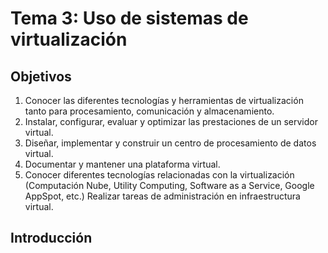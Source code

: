 Tema 3: Uso de sistemas de virtualización
==

<!--@
prev: 2.Tecnicas_de_virtualizacion
-->

<div class="objetivos" markdown="1">

<h2>Objetivos</h2>

1. Conocer las diferentes tecnologías y herramientas de virtualización tanto para procesamiento, comunicación y almacenamiento. 
2. Instalar, configurar, evaluar y optimizar las prestaciones de un servidor virtual.
3. Diseñar, implementar y construir un centro de procesamiento de datos virtual.
4. Documentar y mantener una plataforma virtual.
5. Conocer diferentes tecnologías relacionadas con la virtualización (Computación Nube, Utility Computing, Software as a Service, Google AppSpot, etc.) 
Realizar tareas de administración en infraestructura virtual.

</div>

Introducción
-------------------
